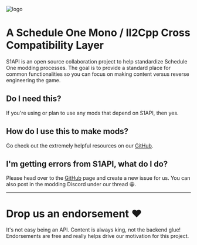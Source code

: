 ![logo](https://github.com/KaBooMa/S1API/tree/stable/Public/logo.png)

# A Schedule One Mono / Il2Cpp Cross Compatibility Layer
S1API is an open source collaboration project to help standardize Schedule One modding processes.
The goal is to provide a standard place for common functionalities so you can focus on making content versus reverse engineering the game.

## Do I need this?
If you're using or plan to use any mods that depend on S1API, then yes. 

## How do I use this to make mods?
Go check out the extremely helpful resources on our [GitHub](https://github.com/KaBooMa/S1API).

## I'm getting errors from S1API, what do I do?
Please head over to the [GitHub](https://github.com/KaBooMa/S1API) page and create a new issue for us.
You can also post in the modding Discord under our thread 😀.

___

# Drop us an endorsement ❤️

It's not easy being an API. Content is always king, not the backend glue! 
Endorsements are free and really helps drive our motivation for this project.